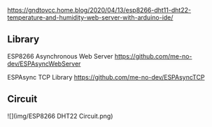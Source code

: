 https://gndtovcc.home.blog/2020/04/13/esp8266-dht11-dht22-temperature-and-humidity-web-server-with-arduino-ide/

## Library

ESP8266 Asynchronous Web Server
https://github.com/me-no-dev/ESPAsyncWebServer

ESPAsync TCP Library
https://github.com/me-no-dev/ESPAsyncTCP

## Circuit
![](img/ESP8266 DHT22 Circuit.png)
